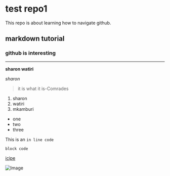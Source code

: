 # test repo1
This repo is about learning how to navigate github.
## markdown tutorial
### github is interesting
---
**sharon watiri**

*sharon*

>it is what it is-Comrades

1. sharon
2. watiri
3. mkamburi

- one
- two 
- three

This is an `in line code`

```block code```



[icipe](http://www.icipe.org/)

![Image](https://images.unsplash.com/photo-1621609764095-b32bbe35cf3a?ixlib=rb-1.2.1&ixid=MnwxMjA3fDF8MHxlZGl0b3JpYWwtZmVlZHwzMXx8fGVufDB8fHx8&auto=format&fit=crop&w=500&q=60)
